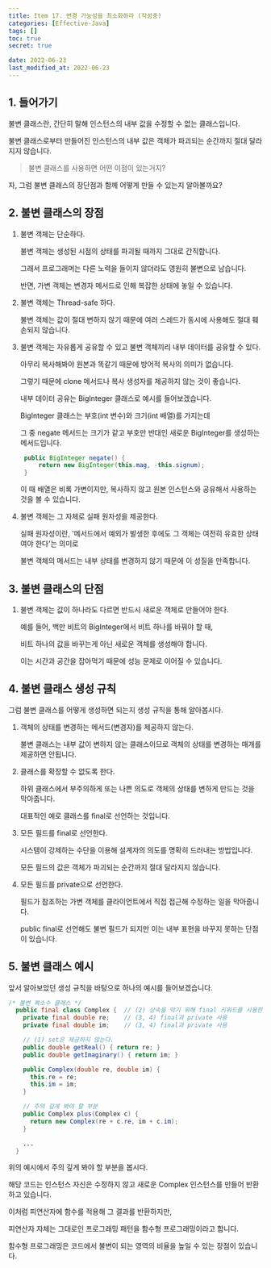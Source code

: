 ```yaml
---
title: Item 17. 변경 가능성을 최소화하라 (작성중)
categories: [Effective-Java]
tags: []
toc: true
secret: true

date: 2022-06-23
last_modified_at: 2022-06-23
---
```


## 1. 들어가기

불변 클래스란, 간단히 말해 인스턴스의 내부 값을 수정할 수 없는 클래스입니다.

불변 클래스로부터 만들어진 인스턴스의 내부 값은 객체가 파괴되는 순간까지 절대 달라지지 않습니다.

> 불변 클래스를 사용하면 어떤 이점이 있는거지?

자, 그럼 불변 클래스의 장단점과 함께 어떻게 만들 수 있는지 알아볼까요?

## 2. 불변 클래스의 장점

1. 불변 객체는 단순하다.

   불변 객체는 생성된 시점의 상태를 파괴될 때까지 그대로 간직합니다.

   그래서 프로그래머는 다른 노력을 들이지 않더라도 영원히 불변으로 남습니다.

   반면, 가변 객체는 변경자 메서드로 인해 복잡한 상태에 놓일 수 있습니다.

2. 불변 객체는 Thread-safe 하다.

   불변 객체는 값이 절대 변하지 않기 때문에 여러 스레드가 동시에 사용해도 절대 훼손되지 않습니다.

3. 불변 객체는 자유롭게 공유할 수 있고 불변 객체끼리 내부 데이터를 공유할 수 있다.

   아무리 복사해봐야 원본과 똑같기 때문에 방어적 복사의 의미가 없습니다.

   그렇기 때문에 clone 메서드나 복사 생성자를 제공하지 않는 것이 좋습니다.

   내부 데이터 공유는 BigInteger 클래스로 예시를 들어보겠습니다.

   BigInteger 클래스는 부호(int 변수)와 크기(int 배열)를 가지는데

   그 중 negate 메서드는 크기가 같고 부호만 반대인 새로운 BigInteger를 생성하는 메서드입니다.

   ```java
    public BigInteger negate() {
        return new BigInteger(this.mag, -this.signum);
    }
   ```

   이 때 배열은 비록 가변이지만, 복사하지 않고 원본 인스턴스와 공유해서 사용하는 것을 볼 수 있습니다.

4. 불변 객체는 그 자체로 실패 원자성을 제공한다.

   실패 원자성이란, '메서드에서 예외가 발생한 후에도 그 객체는 여전히 유효한 상태여야 한다'는 의미로

   불변 객체의 메서드는 내부 상태를 변경하지 않기 때문에 이 성질을 만족합니다.

## 3. 불변 클래스의 단점

1. 불변 객체는 값이 하나라도 다르면 반드시 새로운 객체로 만들어야 한다.

   예를 들어, 백만 비트의 BigInteger에서 비트 하나를 바꿔야 할 때,

   비트 하나의 값을 바꾸는게 아닌 새로운 객체를 생성해야 합니다.

   이는 시간과 공간을 잡아먹기 때문에 성능 문제로 이어질 수 있습니다.

## 4. 불변 클래스 생성 규칙

그럼 불변 클래스를 어떻게 생성하면 되는지 생성 규칙을 통해 알아봅시다.

1. 객체의 상태를 변경하는 메서드(변경자)를 제공하지 않는다.

   불변 클래스는 내부 값이 변하지 않는 클래스이므로 객체의 상태를 변경하는 매개를 제공하면 안됩니다.

2. 클래스를 확장할 수 없도록 한다.

   하위 클래스에서 부주의하게 또는 나쁜 의도로 객체의 상태를 변하게 만드는 것을 막아줍니다.

   대표적인 예로 클래스를 final로 선언하는 것입니다.

3. 모든 필드를 final로 선언한다.

   시스템이 강제하는 수단을 이용해 설계자의 의도를 명확히 드러내는 방법입니다.

   모든 필드의 값은 객체가 파괴되는 순간까지 절대 달라지지 않습니다.

4. 모든 필드를 private으로 선언한다.

   필드가 참조하는 가변 객체를 클라이언트에서 직접 접근해 수정하는 일을 막아줍니다.

   public final로 선언해도 불변 필드가 되지만 이는 내부 표현을 바꾸지 못하는 단점이 있습니다.

## 5. 불변 클래스 예시

앞서 알아보았던 생성 규칙을 바탕으로 하나의 예시를 들어보겠습니다.

```java
/* 불변 복소수 클래스 */
  public final class Complex {  // (2) 상속을 막기 위해 final 키워드를 사용한다.
    private final double re;    // (3, 4) final과 private 사용
    private final double im;    // (3, 4) final과 private 사용

    // (1) set은 제공하지 않는다.
    public double getReal() { return re; }
    public double getImaginary() { return im; }

    public Complex(double re, double im) {
      this.re = re;
      this.im = im;
    }

    // 주의 깊게 봐야 할 부분
    public Complex plus(Complex c) {
      return new Complex(re + c.re, im + c.im);
    }

    ...
  }
```

위의 예시에서 주의 깊게 봐야 할 부분을 봅시다.

해당 코드는 인스턴스 자신은 수정하지 않고 새로운 Complex 인스턴스를 만들어 반환하고 있습니다.

이처럼 피연산자에 함수를 적용해 그 결과를 반환하지만,

피연산자 자체는 그대로인 프로그래밍 패턴을 함수형 프로그래밍이라고 합니다.

함수형 프로그래밍은 코드에서 불변이 되는 영역의 비율을 높일 수 있는 장점이 있습니다.
